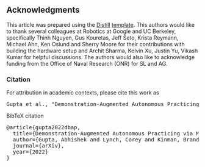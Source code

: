 ## Acknowledgments

This article was prepared using the [Distill](https://distill.pub) [template](https://github.com/distillpub/template). This authors would like to thank several colleagues at Robotics at Google and UC Berkeley, specifically Thinh Nguyen, Gus Kouretas, Jeff Seto, Krista Reymann, Michael Ahn, Ken Oslund and Sherry Moore for their contributions with building the hardware setup and Archit Sharma, Kelvin Xu, Justin Yu, Vikash Kumar for helpful discussions. The authors would also like to acknowledge funding from the Office of Naval Research (ONR) for SL and AG. 


<h3 id="citation">Citation</h3>

For attribution in academic contexts, please cite this work as

<pre class="citation short">Gupta et al., "Demonstration-Augmented Autonomous Practicing via Multi-Task Reinforcement Learning (In Submission 2022).</pre>

BibTeX citation

<pre class="citation long">@article{gupta2022dbap,
  title={Demonstration-Augmented Autonomous Practicing via Multi-Task Reinforcement Learning},
  author={Gupta, Abhishek and Lynch, Corey and Kinman, Brandon and Peake, Garrett and Levine, Sergey and Hausman, Karol},
  journal={arXiv},
  year={2022}
}</pre>
